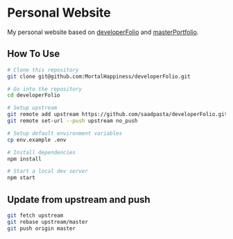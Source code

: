 # Personal Website

My personal website based on [developerFolio](https://github.com/saadpasta/developerFolio) and [masterPortfolio](https://github.com/ashutosh1919/masterPortfolio).

## How To Use

```bash
# Clone this repository
git clone git@github.com:MortalHappiness/developerFolio.git

# Go into the repository
cd developerFolio

# Setup upstream
git remote add upstream https://github.com/saadpasta/developerFolio.git
git remote set-url --push upstream no_push

# Setup default environment variables
cp env.example .env

# Install dependencies
npm install

# Start a local dev server
npm start
```

## Update from upstream and push

```bash
git fetch upstream
git rebase upstream/master
git push origin master
```
